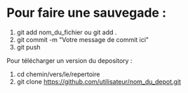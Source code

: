 # Pour faire une sauvegade :

1) git add nom_du_fichier ou git add .
2) git commit -m "Votre message de commit ici"
3) git push

Pour télécharger un version du depository :

1) cd chemin/vers/le/repertoire
2) git clone https://github.com/utilisateur/nom_du_depot.git
